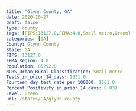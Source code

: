 ```yaml
---
title: "Glynn County, GA"
date: 2020-10-27
draft: false
type: county
tags: [FIPS:13127.0,FEMA:4.0,Small metro,Green]
categories: [GA]
County: Glynn County
State: GA
FIPS: 13127.0
FEMA_Region: 4.0
Population: 85292.0
NCHS_Urban_Rural_Classification: Small metro
Tests_in_prior_14_days: 1331.0
Fourteen_day_test_rate_per_100000: 1561.0
Percent_Positivity_in_prior_14_days: 0.039
Level: Green
url: /states/GA/glynn-county
---
```



